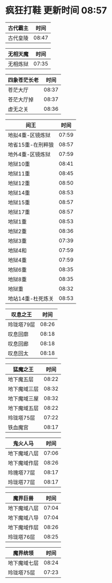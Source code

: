# 疯狂打鞋 更新时间 08:57

| 古代霸主   | 时间    |
|--------|-------|
| 古代皇陵 | 08:47 |

| 无相天魔   | 时间    |
|--------|-------|
| 无相炼狱 | 07:35 |

| 四象苍茫长老   | 时间    |
|--------|-------|
| 苍茫大厅 | 08:37 |
| 苍茫大厅掉 | 08:37 |
| 虚无之关 | 08:36 |

| 间王   | 时间    |
|--------|-------|
| 地拟4重-区镜炼狱 | 07:59 |
| 地省15重-在刑粹狼 | 08:57 |
| 地外4重-区镜炼狱 | 07:59 |
| 地狱10重 | 08:41 |
| 地狱11重 | 08:45 |
| 地狱12重 | 08:50 |
| 地狱14重 | 08:53 |
| 地狱15重 | 08:57 |
| 地狱17重 | 08:57 |
| 地狱1重 | 08:53 |
| 地狱2重 | 08:36 |
| 地狱3重 | 07:39 |
| 地狱4和 | 07:59 |
| 地狱4重 | 07:59 |
| 地狱6重 | 08:35 |
| 地狱8重 | 08:35 |
| 地狱重 | 08:32 |
| 地站14重-杜死炼关 | 08:53 |

| 叹息之王   | 时间    |
|--------|-------|
| 玲珑塔79层 | 08:26 |
| 叹息回廓 | 08:18 |
| 叹息回廊 | 08:18 |
| 叹息回太 | 08:18 |

| 猛魔之王   | 时间    |
|--------|-------|
| 地下魔五层 | 08:22 |
| 地下魔域三层 | 08:32 |
| 地下魔域三屋 | 08:32 |
| 地下魔域五层 | 08:22 |
| 玲珑塔75层 | 07:22 |
| 铁血魔宫 | 08:17 |

| 鬼火人马   | 时间    |
|--------|-------|
| 地下魔域八层 | 07:06 |
| 地下魔域作层 | 08:26 |
| 玲瑰塔77层 | 08:17 |
| 玲珑塔77层 | 08:17 |

| 魔界巨兽   | 时间    |
|--------|-------|
| 地下魔域八层 | 07:04 |
| 地下魔域八导 | 07:04 |
| 地下魔域作层 | 08:26 |
| 玲珑塔76层 | 08:25 |

| 魔界统领   | 时间    |
|--------|-------|
| 地下魔域七层 | 08:24 |
| 玲珑塔75层 | 07:23 |